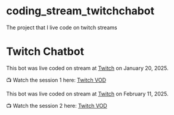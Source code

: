 # coding_stream_twitchchabot
The project that I live code on twitch streams

# Twitch Chatbot

This bot was live coded on stream at [Twitch](https://www.twitch.tv/aglamorousfortuneteller) on January 20, 2025.

📺 Watch the session 1 here: [Twitch VOD](https://www.twitch.tv/videos/2358866337)


This bot was live coded on stream at [Twitch](https://www.twitch.tv/aglamorousfortuneteller) on February 11, 2025.

📺 Watch the session 2 here: [Twitch VOD](.....)

